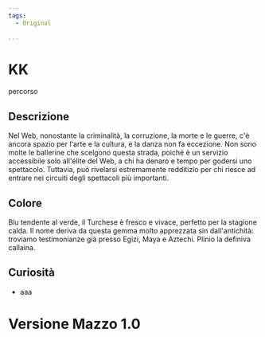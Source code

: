```yaml
---
tags:
  - Original

...
```


# KK

percorso

## Descrizione

Nel Web, nonostante la criminalità, la corruzione, la morte e le guerre, c'è ancora spazio per l'arte e la cultura, e la danza non fa eccezione. Non sono molte le ballerine che scelgono questa strada, poiché è un servizio accessibile solo all'élite del Web, a chi ha denaro e tempo per godersi uno spettacolo. Tuttavia, può rivelarsi estremamente redditizio per chi riesce ad entrare nei circuiti degli spettacoli più importanti.

## Colore

Blu tendente al verde, il Turchese è fresco e vivace, perfetto per la stagione calda. Il nome deriva da questa gemma molto apprezzata sin dall'antichità: troviamo testimonianze già presso Egizi, Maya e Aztechi. Plinio la definiva callaina.

## Curiosità

- aaa

# Versione Mazzo 1.0
